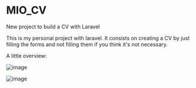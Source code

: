 # MIO_CV
New project to build a CV with Laravel

This is my personal project with laravel. It consists on creating a CV by just filling the forms and not filling them if you think it's not necessary.


A little overview:


![image](https://user-images.githubusercontent.com/105538414/189539758-025502b6-a79f-4196-b843-84d0c1526302.png)








![image](https://user-images.githubusercontent.com/105538414/189539772-2c16379f-92d5-4a6b-9457-c6f8cdf7823a.png)





